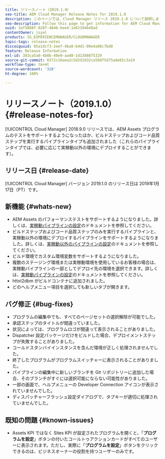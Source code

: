 ```yaml
---
title: リリースノート（2019.1.0）
seo-title: AEM Cloud Manager Release Notes for 2019.1.0
description: このページでは、Cloud Manager リリース 2019.1.0 について説明します。
seo-description: Follow this page to get information for AEM Cloud Manager Release 2019.1.0.
uuid: 3af5808f-828f-4846-bee4-1e62194b48ad
contentOwner: jsyal
products: SG_EXPERIENCEMANAGER/CLOUDMANAGER
topic-tags: release-notes
discoiquuid: 85a1dcf3-2eef-4ba8-b4d1-09e4a88c7bd0
feature: Release Information
exl-id: 383ca5a0-4b0b-48e9-aa48-1d1388875329
source-git-commit: 6572c16aea2c5d2d1032ca5b0f5d75ade65c3a19
workflow-type: tm+mt
source-wordcount: '328'
ht-degree: 100%

---
```


# リリースノート（2019.1.0） {#release-notes-for}

[!UICONTROL Cloud Manager] 2018.9.0 リリースでは、AEM Assets プログラムのテストをサポートするようになったほか、ビルドステップおよびコード品質ステップを実行するパイプラインタイプも追加されました（これらのパイプラインタイプでは、必要に応じて実稼動以外の環境にデプロイすることができます）。

## リリース日 {#release-date}

[!UICONTROL Cloud Manager] バージョン 2019.1.0 のリリース日は 2019年1月17日（PT）です。

## 新機能 {#whats-new}

* AEM Assets のパフォーマンステストをサポートするようになりました。詳しくは、[実稼動パイプラインの設定](/help/using/production-pipelines.md)のドキュメントを参照してください。
* ビルドステップおよびコード品質ステップのみを実行するパイプラインと、実稼動以外の環境にデプロイするパイプラインをサポートするようになりました。詳しくは、[実稼動以外のパイプラインの設定](/help/using/non-production-pipelines.md)のドキュメントを参照してください。
* ビルド環境でカスタム環境変数をサポートするようになりました。
* 複数のステージング環境または実稼動環境を使用しているお客様の場合は、実稼動パイプラインの一部としてデプロイ先の環境を選択できます。詳しくは、[実稼動パイプラインの設定](/help/using/production-pipelines.md)のドキュメントを参照してください。
* httxt2dbm がビルドコンテナに追加されました。
* どのヘルプメニュー項目を選択しても新しいタブが開きます。

## バグ修正 {#bug-fixes}

* プログラムの編集中でも、すべてのページセットの選択解除が可能でした。
* 承認ステップのタイトルが間違っていました。
* 状況によっては、プログラムロゴが間違って表示されることがありました。
* Dispatcher 設定パッケージだけをビルドした場合、デプロイメントステップが失敗することがありました。
* コールドスタンバイインスタンスを含んだ環境が正しく処理されませんでした。
* 終了したプログラムがプログラムスイッチャーに表示されることがありました。
* パイプラインの編集中に新しいブランチを Git リポジトリーに追加した場合、そのブランチがすぐには選択可能にならない可能性がありました。
* 一部の画面で、ヘルプメニューの Developer Connection アイコンが表示されていませんでした。
* ディスパッチャーフラッシュ設定ダイアログで、タブキーが適切に処理されていませんでした。

## 既知の問題 {#known-issues}

* Assets KPI ではなく Sites KPI が設定されたプログラムを開くと、「**プログラムを設定**」ボタンの付いたコールトゥアクションカードがすべてのユーザーに表示されます。ただし、実際に「**プログラムを設定**」ボタンをクリックできるのは、ビジネスオーナーの役割を持つユーザーのみです。
